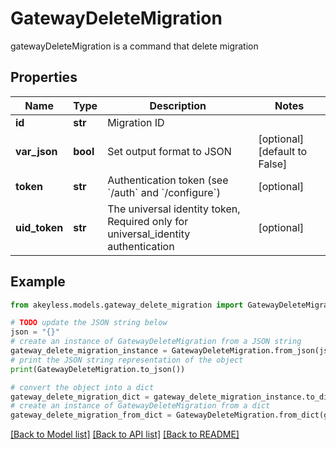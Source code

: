 # GatewayDeleteMigration

gatewayDeleteMigration is a command that delete migration

## Properties

Name | Type | Description | Notes
------------ | ------------- | ------------- | -------------
**id** | **str** | Migration ID | 
**var_json** | **bool** | Set output format to JSON | [optional] [default to False]
**token** | **str** | Authentication token (see &#x60;/auth&#x60; and &#x60;/configure&#x60;) | [optional] 
**uid_token** | **str** | The universal identity token, Required only for universal_identity authentication | [optional] 

## Example

```python
from akeyless.models.gateway_delete_migration import GatewayDeleteMigration

# TODO update the JSON string below
json = "{}"
# create an instance of GatewayDeleteMigration from a JSON string
gateway_delete_migration_instance = GatewayDeleteMigration.from_json(json)
# print the JSON string representation of the object
print(GatewayDeleteMigration.to_json())

# convert the object into a dict
gateway_delete_migration_dict = gateway_delete_migration_instance.to_dict()
# create an instance of GatewayDeleteMigration from a dict
gateway_delete_migration_from_dict = GatewayDeleteMigration.from_dict(gateway_delete_migration_dict)
```
[[Back to Model list]](../README.md#documentation-for-models) [[Back to API list]](../README.md#documentation-for-api-endpoints) [[Back to README]](../README.md)


